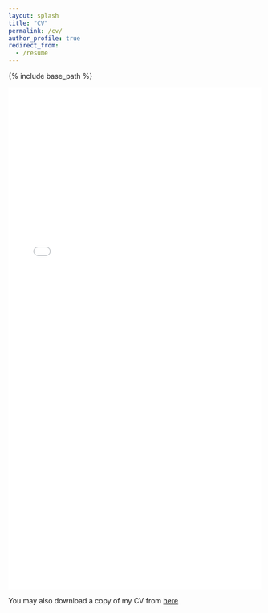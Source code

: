 ```yaml
---
layout: splash
title: "CV"
permalink: /cv/
author_profile: true
redirect_from:
  - /resume
---
```


{% include base_path %}



<iframe src="/files/resume.pdf" width="100%" height="1000" frameborder="no" border="0" marginwidth="0" marginheight="0"></iframe>




You may also download a copy of my CV from [here](/files/resume.pdf)
